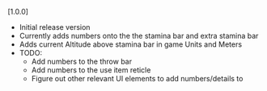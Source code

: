 [1.0.0]
- Initial release version
- Currently adds numbers onto the the stamina bar and extra stamina bar
- Adds current Altitude above stamina bar in game Units and Meters
- TODO:
    - Add numbers to the throw bar
    - Add numbers to the use item reticle
    - Figure out other relevant UI elements to add numbers/details to